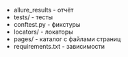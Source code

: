 
- allure_results - отчёт
- tests/ - тесты
- conftest.py - фикстуры
- locators/ - локаторы
- pages/ - каталог с файлами страниц
- requirements.txt - зависимости

